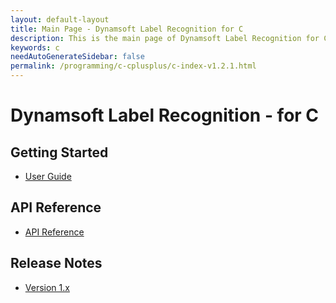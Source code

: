 ```yaml
---
layout: default-layout
title: Main Page - Dynamsoft Label Recognition for C
description: This is the main page of Dynamsoft Label Recognition for C Language.
keywords: c
needAutoGenerateSidebar: false
permalink: /programming/c-cplusplus/c-index-v1.2.1.html
---
```



# Dynamsoft Label Recognition - for C

## Getting Started

- [User Guide](c-user-guide.md)

## API Reference

- [API Reference](api-reference/c-index.md)

## Release Notes

- [Version 1.x](release-notes/c-cpp-1.md)